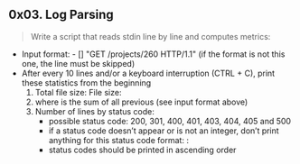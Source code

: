 ## 0x03. Log Parsing

> Write a script that reads stdin line by line and computes metrics:
* Input format: - [] "GET /projects/260 HTTP/1.1" (if the format is not this one, the line must be skipped)
* After every 10 lines and/or a keyboard interruption (CTRL + C), print these statistics from the beginning
    1. Total file size: File size: <total size>
    2. where <total size> is the sum of all previous <file size> (see input format above)
    3. Number of lines by status code:
        - possible status code: 200, 301, 400, 401, 403, 404, 405 and 500
        - if a status code doesn’t appear or is not an integer, don’t print anything for this status code format: <status code>: <number>
        - status codes should be printed in ascending order
